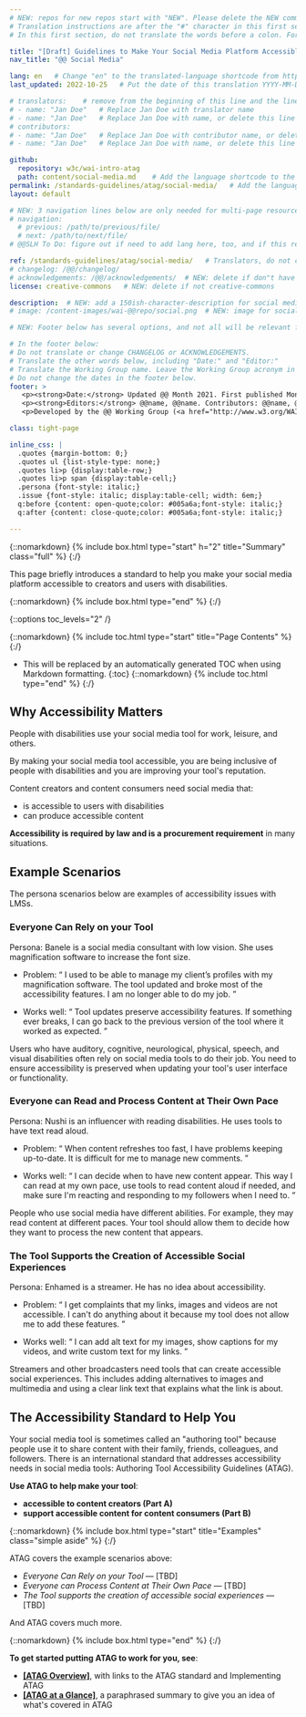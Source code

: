 ```yaml
---
# NEW: repos for new repos start with "NEW". Please delete the NEW comments. Leave the other comments for translators. Also, search for @@s to replace. For multi-page resources and other frontmatter info, see: https://wai-website-theme.netlify.app/writing/frontmatter/
# Translation instructions are after the "#" character in this first section. They are comments that do not show up in the web page. You do not need to translate the instructions after #.
# In this first section, do not translate the words before a colon. For example, do not translate "title:". Do translate the text after "title:".

title: "[Draft] Guidelines to Make Your Social Media Platform Accessible"
nav_title: "@@ Social Media"

lang: en   # Change "en" to the translated-language shortcode from https://www.iana.org/assignments/language-subtag-registry/language-subtag-registry
last_updated: 2022-10-25   # Put the date of this translation YYYY-MM-DD (with month in the middle)

# translators:    # remove from the beginning of this line and the lines below: "# " (the hash sign and the space)
# - name: "Jan Doe"   # Replace Jan Doe with translator name
# - name: "Jan Doe"   # Replace Jan Doe with name, or delete this line if not multiple translators
# contributors:
# - name: "Jan Doe"   # Replace Jan Doe with contributor name, or delete this line if none
# - name: "Jan Doe"   # Replace Jan Doe with name, or delete this line if not multiple contributors

github:
  repository: w3c/wai-intro-atag
  path: content/social-media.md    # Add the language shortcode to the middle of the filename, for example: content/index.fr.md
permalink: /standards-guidelines/atag/social-media/   # Add the language shortcode to the end, with no slash at end, for example: /link/to/page/fr
layout: default

# NEW: 3 navigation lines below are only needed for multi-page resources where you have previous and next at the bottom. If so, un-comment them; otherwise delete these lines.
# navigation:
  # previous: /path/to/previous/file/
  # next: /path/to/next/file/
# @@SLH To Do: figure out if need to add lang here, too, and if this replaces "order" from older resources?

ref: /standards-guidelines/atag/social-media/   # Translators, do not change this
# changelog: /@@/changelog/ 
# acknowledgements: /@@/acknowledgements/  # NEW: delete if don"t have a separate acknowledgements page. And delete it in the footer below.
license: creative-commons   # NEW: delete if not creative-commons

description:  # NEW: add a 150ish-character-description for social media   # translate the description
# image: /content-images/wai-@@repo/social.png  # NEW: image for social media

# NEW: Footer below has several options, and not all will be relevant for specific pages. (Ask Shawn if questions.)

# In the footer below:
# Do not translate or change CHANGELOG or ACKNOWLEDGEMENTS.
# Translate the other words below, including "Date:" and "Editor:"
# Translate the Working Group name. Leave the Working Group acronym in English.
# Do not change the dates in the footer below.
footer: >
   <p><strong>Date:</strong> Updated @@ Month 2021. First published Month 20@@. CHANGELOG.</p>
   <p><strong>Editors:</strong> @@name, @@name. Contributors: @@name, @@name, and <a href="https://www.w3.org/groups/wg/@@wg/participants">participants of the @@WG</a>. ACKNOWLEDGEMENTS lists contributors and credits.</p>
   <p>Developed by the @@ Working Group (<a href="http://www.w3.org/WAI/@@/">@@WG</a>). Developed as part of the <a href="https://www.w3.org/WAI/@@/">WAI-@@ project</a>, @@co-funded by the European Commission.</p>

class: tight-page

inline_css: |
  .quotes {margin-bottom: 0;}
  .quotes ul {list-style-type: none;}
  .quotes li>p {display:table-row;}
  .quotes li>p span {display:table-cell;}
  .persona {font-style: italic;}
  .issue {font-style: italic; display:table-cell; width: 6em;}
  q:before {content: open-quote;color: #005a6a;font-style: italic;}
  q:after {content: close-quote;color: #005a6a;font-style: italic;}

---
```


{::nomarkdown}
{% include box.html type="start" h="2" title="Summary" class="full" %}
{:/}

This page briefly introduces a standard to help you make your social media platform accessible to creators and users with disabilities.

{::nomarkdown}
{% include box.html type="end" %}
{:/}

{::options toc_levels="2" /}

{::nomarkdown}
{% include toc.html type="start" title="Page Contents" %}
{:/}

- This will be replaced by an automatically generated TOC when using Markdown formatting.
{:toc}
{::nomarkdown}
{% include toc.html type="end" %}
{:/}

## Why Accessibility Matters

People with disabilities use your social media tool for work, leisure, and others.

By making your social media tool accessible, you are being inclusive of people with disabilities and you are improving your tool's reputation.

Content creators and content consumers need social media that:

* is accessible to users with disabilities
* can produce accessible content

**Accessibility is required by law and is a procurement requirement** in many situations.

## Example Scenarios

The persona scenarios below are examples of accessibility issues with LMSs.

### Everyone Can Rely on your Tool

<p><span class="persona">Persona: </span>
 Banele is a social media consultant with low vision. She uses magnification software to increase the font size.
</p>
<div class="quotes">
  <ul>
    <li>
      <p><span class="issue">Problem: </span><span><q>
        I used to be able to manage my client’s profiles with my magnification software. The tool updated and broke most of the accessibility features. I am no longer able to do my job.
      </q></span></p>
    </li>
    <li>
      <p><span class="issue">Works well: </span><span><q>
        Tool updates preserve accessibility features. If something ever breaks, I can go back to the previous version of the tool where it worked as expected.
      </q></span></p>
    </li>
  </ul>
</div>

Users who have auditory, cognitive, neurological, physical, speech, and visual disabilities often rely on social media tools to do their job. You need to ensure accessibility is preserved when updating your tool's user interface or functionality.

### Everyone can Read and Process Content at Their Own Pace

<p><span class="persona">Persona: </span>
  Nushi is an influencer with reading disabilities. He uses tools to have text read aloud.
  </p>
<div class="quotes">
  <ul>
    <li>
      <p><span class="issue">Problem: </span><span><q>
        When content refreshes too fast, I have problems keeping up-to-date. It is difficult for me to manage new comments.
      </q></span></p>
    </li>
    <li>
      <p><span class="issue">Works well: </span><span><q>
        I can decide when to have new content appear. This way I can read at my own pace, use tools to read content aloud if needed, and make sure I'm reacting and responding to my followers when I need to. 
      </q></span></p>
    </li>
  </ul>
</div>

People who use social media have different abilities. For example, they may read content at different paces. Your tool should allow them to decide how they want to process the new content that appears.

### The Tool Supports the Creation of Accessible Social Experiences

<p><span class="persona">Persona: </span>
  Enhamed is a streamer. He has no idea about accessibility.
</p>
<div class="quotes">
  <ul>
    <li>
      <p><span class="issue">Problem: </span><span><q>
        I get complaints that my links, images and videos are not accessible.  I can't do anything about it because my tool does not allow me to add these features.
      </q></span></p>
    </li>
    <li>
      <p><span class="issue">Works well: </span><span><q>
        I can add alt text for my images, show captions for my videos, and write custom text for my links.
      </q></span></p>
    </li>
  </ul>
</div>

Streamers and other broadcasters need tools that can create accessible social experiences. This includes adding alternatives to images and multimedia and using a clear link text that explains what the link is about.

## The Accessibility Standard to Help You

Your social media tool is sometimes called an "authoring tool" because people use it to share content with their family, friends, colleagues, and followers. There is an international standard that addresses accessibility needs in social media tools: Authoring Tool Accessibility Guidelines (ATAG).

**Use ATAG to help make your tool**:

* **accessible to content creators (Part A)**
* **support accessible content for content consumers (Part B)**

{::nomarkdown}
{% include box.html type="start" title="Examples" class="simple aside" %}
{:/}

ATAG covers the example scenarios above:

* _Everyone Can Rely on your Tool_ &mdash; [TBD]
* _Everyone can Process Content at Their Own Pace_ &mdash; [TBD]
* _The Tool supports the creation of accessible social experiences_ &mdash; [TBD]

And ATAG covers much more.

{::nomarkdown}
{% include box.html type="end" %}
{:/}

**To get started putting ATAG to work for you, see**:

* **[[ATAG Overview]](/standards-guidelines/atag/)**, with links to the ATAG standard and Implementing ATAG
* **[[ATAG at a Glance]](/standards-guidelines/atag/glance/)**, a paraphrased summary to give you an idea of what's covered in ATAG